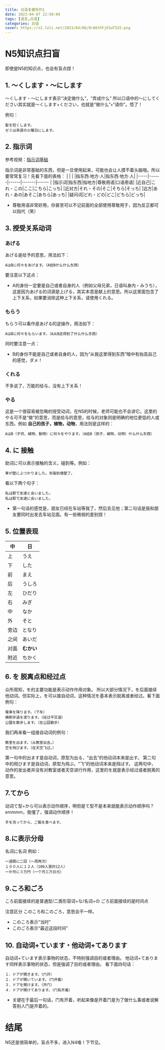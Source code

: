 ```yaml
---
title: 日语复健系列1
date: 2023-04-07 22:50:04
tags: [语言,日语]
categories: 日语
cover: https://s2.loli.net/2023/04/06/8rA6thFjESwTId3.png
---
```


# N5知识点扫盲
即使是N5的知识点，也会有盲点捏！

## 1. ～くします・～にします
～くします・～にします表示“决定做什么”，“弄成什么”
所以口语中的～にしてください其实就是～くします+ください，也就是“做什么”+“请你”。悟了！

例句：
```
髪を短くします。
ゼミは来週の火曜日にします。
```

## 2. 指示词
参考视频：[指示词基础](https://www.youtube.com/watch?v=oLFV9NVepJs&list=PLynCeSdpMqxD4OJHjNB3QkmfzfD7B_s67&index=26)

指示词是非常基础的东西，但是一旦使用起来，可能也会让人摸不着头脑哦。所以要常常复习！先看下面的表格：
|     |      |      |指东西·地方·人|指东西·地方·人|
|-----|------|------|-------|------ |
|指示词|指东西|指地方|尊敬用语|口语用语|
|近自己|これ・この|ここ|こちら|こっち|
|近对方|それ・その|そこ|そちら|そっち|
|远方|あれ・あの|あそこ|あちら|あっち|
|疑问词|どれ・どの|どこ|どちら|どっち|

* 尊敬用语非常好用，你甚至可以不记前面的全部使用尊敬用于，因为反正都可以指代（笑）


## 3. 授受关系动词
### あげる
あげる是给予的意思，用法如下：
```
AはBに何々をあげます。（A给B什么什么东西）
```

要注意以下这点：
* A的身份一定要是自己或者自身的人（例如父母兄弟，日语叫身内・みうち），这是因为あげる的词源是上げる，其实本意是献上的意思。所以这里面包含了上下关系，如果要消除这种上下关系，请使用くれる。

### もらう
もらう可以看作是あげる的逆操作，用法如下：
```
AはBに何々をもらいます。（A从B这得到了什么什么东西）
```

同时要注意一点：
* B的身份不能是自己或者自身的人，因为“从我这里得到东西”暗中有抬高自己的感觉，ダメ！

### くれる
不多说了，万能的给与，没有上下关系！

### やる
这是一个很容易被忽略的授受动词，在N5的时候，老师可能也不会讲它。这里的やる可不是“做”的意思，而是给与的意思，给与的对象则是明确的地位更低的人或东西，例如 **自己的孩子，植物，动物**，用法则是这样的：

```
AはB（子供、植物、動物）に何々をやります。（A给B（孩子，植物，动物）什么什么东西）
```

## 4. に 接触
助词に可以表示接触的含义，碰到等。例如：
```
車が壁にぶつかりました。车碰到墙壁了。
```

看以下两个句子：
```
私は駅で友達と会いました。
私は駅で友達に会いました。
```

* 第一句话的感觉是，朋友已经在车站等我了，然后去见他；第二句话是我和朋友要同时出发去车站见面。有一些微弱的差别捏！

## 5. 位置表现

|  中 | 日  |
|---|---|
|上|うえ|
|下|した|
|前|まえ|
|后|うしろ|
|左|ひだり|
|右|みぎ|
|中|なか|
|外|そと|
|旁边|となり|
|之间|あいだ|
|对面|**むかい**|
|附近|ちかく|

## 6. を 脱离点和经过点
众所周知，を的主要功能是表示动作作用对象。
所以大部分情况下，を后面接续他动词。但实际上，を可以接自动词，这种情况を基本表示脱离或者经过。看下面例句：
```
電車を降ります。（下车）
横断歩道を渡ります。（经过平交道）
公園を散歩します。（在公园散步）
```

我们再来看一组接自动词的例句：
```
教室を出ます。（从教室出去。）
空を飛びます。（在天空飞过。）
```

第一句中的出ます是自动词，原型为出る，“出去”的他动词本来是出す。
第二句中的飛びます是自动词，原型为飛ぶ，“飞”的他动词本来是飛ばす。
这两句中，动作的发出者并没有对教室或者天空进行作用，这里的を就是表示经过或者脱离的意思。

## 7.てから
动词て型+から可以表示动作顺序，啊但是て型不是本来就能表示动作顺序吗？emmmm，我懂了，强调动作顺序！
```
手を洗ってから、ご飯を食べます。
```

## 8.に表示分母
名词に名词
例如：
```
一週間に二回（一周两次）
１００人に１２人（100人里的12人）
一か月に３万円（一个月三万日元）
```

## 9.ころ和ごろ
ころ前面接续的是普通型/二类形容词+な/名词+の
ごろ前面接续的是时间点

注意区分 このころ和このごろ，意思会不一样。
* このころ表示“当时”
* このごろ表示“最近这段时间”

## 10. 自动词+ています・他动词+てあります
自动词+ています表示事物的状态，不特别强调目的或者理由。
他动词+てあります同样表示事物的状态，但是强调了目的或者理由。
看下面四句话：
```
１．ドアが開きます。（门开）
２．ドアが開いています。（门开着）
３．ドアを開けます。（开门）
４．ドアが開けてあります。（门有开着）
```

* 关键在于最后一句话，门有开着，听起来像是开着门是为了做什么事或者说解答别人门是开着的。

# 结尾
N5还是很简单的，盲点不多，进入N4咯！下节见。